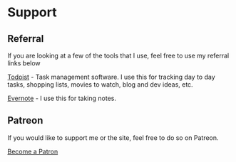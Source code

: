 # Support

## Referral
If you are looking at a few of the tools that I use, feel free to use my referral links below

[Todoist](https://todoist.com/r/christian_andersen_wpgniq) - Task management software. I use this for tracking day to day tasks, shopping lists, movies to watch, blog and dev ideas, etc.

[Evernote](https://www.evernote.com/referral/Registration.action?sig=a029053cf0c4fc63c4e165e250a65b0b76ac3a6a8ff7fee40dc5c2735f732aa7&uid=5492920) - I use this for taking notes.

## Patreon
If you would like to support me or the site, feel free to do so on Patreon.

[Become a Patron](https://www.patreon.com/bePatron?u=15913016)
